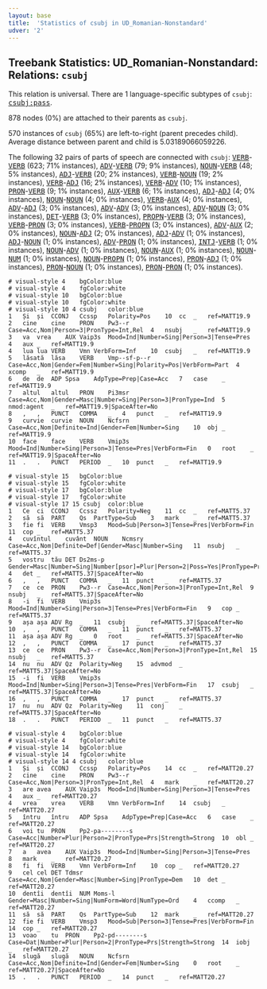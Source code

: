```yaml
---
layout: base
title:  'Statistics of csubj in UD_Romanian-Nonstandard'
udver: '2'
---
```


## Treebank Statistics: UD_Romanian-Nonstandard: Relations: `csubj`

This relation is universal.
There are 1 language-specific subtypes of `csubj`: <tt><a href="ro_nonstandard-dep-csubj-pass.html">csubj:pass</a></tt>.

878 nodes (0%) are attached to their parents as `csubj`.

570 instances of `csubj` (65%) are left-to-right (parent precedes child).
Average distance between parent and child is 5.03189066059226.

The following 32 pairs of parts of speech are connected with `csubj`: <tt><a href="ro_nonstandard-pos-VERB.html">VERB</a></tt>-<tt><a href="ro_nonstandard-pos-VERB.html">VERB</a></tt> (623; 71% instances), <tt><a href="ro_nonstandard-pos-ADV.html">ADV</a></tt>-<tt><a href="ro_nonstandard-pos-VERB.html">VERB</a></tt> (79; 9% instances), <tt><a href="ro_nonstandard-pos-NOUN.html">NOUN</a></tt>-<tt><a href="ro_nonstandard-pos-VERB.html">VERB</a></tt> (48; 5% instances), <tt><a href="ro_nonstandard-pos-ADJ.html">ADJ</a></tt>-<tt><a href="ro_nonstandard-pos-VERB.html">VERB</a></tt> (20; 2% instances), <tt><a href="ro_nonstandard-pos-VERB.html">VERB</a></tt>-<tt><a href="ro_nonstandard-pos-NOUN.html">NOUN</a></tt> (19; 2% instances), <tt><a href="ro_nonstandard-pos-VERB.html">VERB</a></tt>-<tt><a href="ro_nonstandard-pos-ADJ.html">ADJ</a></tt> (16; 2% instances), <tt><a href="ro_nonstandard-pos-VERB.html">VERB</a></tt>-<tt><a href="ro_nonstandard-pos-ADV.html">ADV</a></tt> (10; 1% instances), <tt><a href="ro_nonstandard-pos-PRON.html">PRON</a></tt>-<tt><a href="ro_nonstandard-pos-VERB.html">VERB</a></tt> (9; 1% instances), <tt><a href="ro_nonstandard-pos-AUX.html">AUX</a></tt>-<tt><a href="ro_nonstandard-pos-VERB.html">VERB</a></tt> (6; 1% instances), <tt><a href="ro_nonstandard-pos-ADJ.html">ADJ</a></tt>-<tt><a href="ro_nonstandard-pos-ADJ.html">ADJ</a></tt> (4; 0% instances), <tt><a href="ro_nonstandard-pos-NOUN.html">NOUN</a></tt>-<tt><a href="ro_nonstandard-pos-NOUN.html">NOUN</a></tt> (4; 0% instances), <tt><a href="ro_nonstandard-pos-VERB.html">VERB</a></tt>-<tt><a href="ro_nonstandard-pos-AUX.html">AUX</a></tt> (4; 0% instances), <tt><a href="ro_nonstandard-pos-ADV.html">ADV</a></tt>-<tt><a href="ro_nonstandard-pos-ADJ.html">ADJ</a></tt> (3; 0% instances), <tt><a href="ro_nonstandard-pos-ADV.html">ADV</a></tt>-<tt><a href="ro_nonstandard-pos-ADV.html">ADV</a></tt> (3; 0% instances), <tt><a href="ro_nonstandard-pos-ADV.html">ADV</a></tt>-<tt><a href="ro_nonstandard-pos-NOUN.html">NOUN</a></tt> (3; 0% instances), <tt><a href="ro_nonstandard-pos-DET.html">DET</a></tt>-<tt><a href="ro_nonstandard-pos-VERB.html">VERB</a></tt> (3; 0% instances), <tt><a href="ro_nonstandard-pos-PROPN.html">PROPN</a></tt>-<tt><a href="ro_nonstandard-pos-VERB.html">VERB</a></tt> (3; 0% instances), <tt><a href="ro_nonstandard-pos-VERB.html">VERB</a></tt>-<tt><a href="ro_nonstandard-pos-PRON.html">PRON</a></tt> (3; 0% instances), <tt><a href="ro_nonstandard-pos-VERB.html">VERB</a></tt>-<tt><a href="ro_nonstandard-pos-PROPN.html">PROPN</a></tt> (3; 0% instances), <tt><a href="ro_nonstandard-pos-ADV.html">ADV</a></tt>-<tt><a href="ro_nonstandard-pos-AUX.html">AUX</a></tt> (2; 0% instances), <tt><a href="ro_nonstandard-pos-NOUN.html">NOUN</a></tt>-<tt><a href="ro_nonstandard-pos-ADJ.html">ADJ</a></tt> (2; 0% instances), <tt><a href="ro_nonstandard-pos-ADJ.html">ADJ</a></tt>-<tt><a href="ro_nonstandard-pos-ADV.html">ADV</a></tt> (1; 0% instances), <tt><a href="ro_nonstandard-pos-ADJ.html">ADJ</a></tt>-<tt><a href="ro_nonstandard-pos-NOUN.html">NOUN</a></tt> (1; 0% instances), <tt><a href="ro_nonstandard-pos-ADV.html">ADV</a></tt>-<tt><a href="ro_nonstandard-pos-PRON.html">PRON</a></tt> (1; 0% instances), <tt><a href="ro_nonstandard-pos-INTJ.html">INTJ</a></tt>-<tt><a href="ro_nonstandard-pos-VERB.html">VERB</a></tt> (1; 0% instances), <tt><a href="ro_nonstandard-pos-NOUN.html">NOUN</a></tt>-<tt><a href="ro_nonstandard-pos-ADV.html">ADV</a></tt> (1; 0% instances), <tt><a href="ro_nonstandard-pos-NOUN.html">NOUN</a></tt>-<tt><a href="ro_nonstandard-pos-AUX.html">AUX</a></tt> (1; 0% instances), <tt><a href="ro_nonstandard-pos-NOUN.html">NOUN</a></tt>-<tt><a href="ro_nonstandard-pos-NUM.html">NUM</a></tt> (1; 0% instances), <tt><a href="ro_nonstandard-pos-NOUN.html">NOUN</a></tt>-<tt><a href="ro_nonstandard-pos-PROPN.html">PROPN</a></tt> (1; 0% instances), <tt><a href="ro_nonstandard-pos-PRON.html">PRON</a></tt>-<tt><a href="ro_nonstandard-pos-ADJ.html">ADJ</a></tt> (1; 0% instances), <tt><a href="ro_nonstandard-pos-PRON.html">PRON</a></tt>-<tt><a href="ro_nonstandard-pos-NOUN.html">NOUN</a></tt> (1; 0% instances), <tt><a href="ro_nonstandard-pos-PRON.html">PRON</a></tt>-<tt><a href="ro_nonstandard-pos-PRON.html">PRON</a></tt> (1; 0% instances).


~~~ conllu
# visual-style 4	bgColor:blue
# visual-style 4	fgColor:white
# visual-style 10	bgColor:blue
# visual-style 10	fgColor:white
# visual-style 10 4 csubj	color:blue
1	Și	și	CCONJ	Ccssp	Polarity=Pos	10	cc	_	ref=MATT19.9
2	cine	cine	PRON	Pw3--r	Case=Acc,Nom|Person=3|PronType=Int,Rel	4	nsubj	_	ref=MATT19.9
3	va	vrea	AUX	Vaip3s	Mood=Ind|Number=Sing|Person=3|Tense=Pres	4	aux	_	ref=MATT19.9
4	lua	lua	VERB	Vmn	VerbForm=Inf	10	csubj	_	ref=MATT19.9
5	lăsată	lăsa	VERB	Vmp--sf-p--r	Case=Acc,Nom|Gender=Fem|Number=Sing|Polarity=Pos|VerbForm=Part	4	xcomp	_	ref=MATT19.9
6	de	de	ADP	Spsa	AdpType=Prep|Case=Acc	7	case	_	ref=MATT19.9
7	altul	altul	PRON	Pi3msr	Case=Acc,Nom|Gender=Masc|Number=Sing|Person=3|PronType=Ind	5	nmod:agent	_	ref=MATT19.9|SpaceAfter=No
8	,	,	PUNCT	COMMA	_	4	punct	_	ref=MATT19.9
9	curvie	curvie	NOUN	Ncfsrn	Case=Acc,Nom|Definite=Ind|Gender=Fem|Number=Sing	10	obj	_	ref=MATT19.9
10	face	face	VERB	Vmip3s	Mood=Ind|Number=Sing|Person=3|Tense=Pres|VerbForm=Fin	0	root	_	ref=MATT19.9|SpaceAfter=No
11	.	.	PUNCT	PERIOD	_	10	punct	_	ref=MATT19.9

~~~


~~~ conllu
# visual-style 15	bgColor:blue
# visual-style 15	fgColor:white
# visual-style 17	bgColor:blue
# visual-style 17	fgColor:white
# visual-style 17 15 csubj	color:blue
1	Ce	ci	CCONJ	Ccssz	Polarity=Neg	11	cc	_	ref=MATT5.37
2	să	să	PART	Qs	PartType=Sub	3	mark	_	ref=MATT5.37
3	fie	fi	VERB	Vmsp3	Mood=Sub|Person=3|Tense=Pres|VerbForm=Fin	11	cop	_	ref=MATT5.37
4	cuvîntul	cuvânt	NOUN	Ncmsry	Case=Acc,Nom|Definite=Def|Gender=Masc|Number=Sing	11	nsubj	_	ref=MATT5.37
5	vostru	tău	DET	Ds2ms-p	Gender=Masc|Number=Sing|Number[psor]=Plur|Person=2|Poss=Yes|PronType=Prs	4	det	_	ref=MATT5.37|SpaceAfter=No
6	,	,	PUNCT	COMMA	_	11	punct	_	ref=MATT5.37
7	ce	ce	PRON	Pw3--r	Case=Acc,Nom|Person=3|PronType=Int,Rel	9	nsubj	_	ref=MATT5.37|SpaceAfter=No
8	-i	fi	VERB	Vmip3s	Mood=Ind|Number=Sing|Person=3|Tense=Pres|VerbForm=Fin	9	cop	_	ref=MATT5.37
9	așa	așa	ADV	Rg	_	11	csubj	_	ref=MATT5.37|SpaceAfter=No
10	,	,	PUNCT	COMMA	_	11	punct	_	ref=MATT5.37
11	așa	așa	ADV	Rg	_	0	root	_	ref=MATT5.37|SpaceAfter=No
12	,	,	PUNCT	COMMA	_	17	punct	_	ref=MATT5.37
13	ce	ce	PRON	Pw3--r	Case=Acc,Nom|Person=3|PronType=Int,Rel	15	nsubj	_	ref=MATT5.37
14	nu	nu	ADV	Qz	Polarity=Neg	15	advmod	_	ref=MATT5.37|SpaceAfter=No
15	-i	fi	VERB	Vmip3s	Mood=Ind|Number=Sing|Person=3|Tense=Pres|VerbForm=Fin	17	csubj	_	ref=MATT5.37|SpaceAfter=No
16	,	,	PUNCT	COMMA	_	17	punct	_	ref=MATT5.37
17	nu	nu	ADV	Qz	Polarity=Neg	11	conj	_	ref=MATT5.37|SpaceAfter=No
18	.	.	PUNCT	PERIOD	_	11	punct	_	ref=MATT5.37

~~~


~~~ conllu
# visual-style 4	bgColor:blue
# visual-style 4	fgColor:white
# visual-style 14	bgColor:blue
# visual-style 14	fgColor:white
# visual-style 14 4 csubj	color:blue
1	Și	și	CCONJ	Ccssp	Polarity=Pos	14	cc	_	ref=MATT20.27
2	cine	cine	PRON	Pw3--r	Case=Acc,Nom|Person=3|PronType=Int,Rel	4	mark	_	ref=MATT20.27
3	are	avea	AUX	Vaip3s	Mood=Ind|Number=Sing|Person=3|Tense=Pres	4	aux	_	ref=MATT20.27
4	vrea	vrea	VERB	Vmn	VerbForm=Inf	14	csubj	_	ref=MATT20.27
5	întru	întru	ADP	Spsa	AdpType=Prep|Case=Acc	6	case	_	ref=MATT20.27
6	voi	tu	PRON	Pp2-pa--------s	Case=Acc|Number=Plur|Person=2|PronType=Prs|Strength=Strong	10	obl	_	ref=MATT20.27
7	a	avea	AUX	Vaip3s	Mood=Ind|Number=Sing|Person=3|Tense=Pres	8	mark	_	ref=MATT20.27
8	fi	fi	VERB	Vmn	VerbForm=Inf	10	cop	_	ref=MATT20.27
9	cel	cel	DET	Tdmsr	Case=Acc,Nom|Gender=Masc|Number=Sing|PronType=Dem	10	det	_	ref=MATT20.27
10	dentîi	dentîi	NUM	Moms-l	Gender=Masc|Number=Sing|NumForm=Word|NumType=Ord	4	ccomp	_	ref=MATT20.27
11	să	să	PART	Qs	PartType=Sub	12	mark	_	ref=MATT20.27
12	fie	fi	VERB	Vmsp3	Mood=Sub|Person=3|Tense=Pres|VerbForm=Fin	14	cop	_	ref=MATT20.27
13	voao	tu	PRON	Pp2-pd--------s	Case=Dat|Number=Plur|Person=2|PronType=Prs|Strength=Strong	14	iobj	_	ref=MATT20.27
14	slugă	slugă	NOUN	Ncfsrn	Case=Acc,Nom|Definite=Ind|Gender=Fem|Number=Sing	0	root	_	ref=MATT20.27|SpaceAfter=No
15	.	.	PUNCT	PERIOD	_	14	punct	_	ref=MATT20.27

~~~


